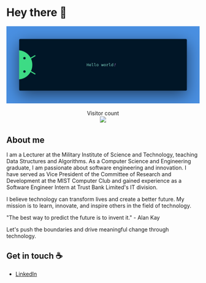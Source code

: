 # Hey there :wave:

<img src="https://raw.githubusercontent.com/saifurrahman1701/saifurrahman1701/master/resources/banner.png" alt="Hello world">

<p align="center"> 
  Visitor count<br>
  <img src="https://profile-counter.glitch.me/saifurrahman1701/count.svg" />
</p>

## About me

I am a Lecturer at the Military Institute of Science and Technology, teaching Data Structures and Algorithms. As a Computer Science and Engineering graduate, I am passionate about software engineering and innovation. I have served as Vice President of the Committee of Research and Development at the MIST Computer Club and gained experience as a Software Engineer Intern at Trust Bank Limited's IT division.

I believe technology can transform lives and create a better future. My mission is to learn, innovate, and inspire others in the field of technology.

"The best way to predict the future is to invent it." - Alan Kay

Let's push the boundaries and drive meaningful change through technology.

## Get in touch :coffee:

- [LinkedIn](https://www.linkedin.com/in/saifurrahman1701/)
